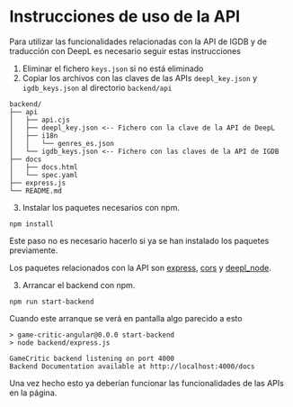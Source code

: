 # Instrucciones de uso de la API #
Para utilizar las funcionalidades relacionadas con la API de IGDB y de traducción con DeepL es necesario seguir estas instrucciones
1. Eliminar el fichero ```keys.json``` si no está eliminado
2. Copiar los archivos con las claves de las APIs ```deepl_key.json``` y ```igdb_keys.json``` al directorio ```backend/api```
```
backend/
├── api
│   ├── api.cjs
│   ├── deepl_key.json <-- Fichero con la clave de la API de DeepL
│   ├── i18n
│   │   └── genres_es.json
│   └── igdb_keys.json <-- Fichero con las claves de la API de IGDB
├── docs
│   ├── docs.html
│   └── spec.yaml
├── express.js
└── README.md
```

3. Instalar los paquetes necesarios con npm.
```
npm install
```
Este paso no es necesario hacerlo si ya se han instalado los paquetes previamente.

Los paquetes relacionados con la API son [express](https://www.npmjs.com/package/express), [cors](https://www.npmjs.com/package/cors) y [deepl_node](https://www.npmjs.com/package/deepl-node).

3. Arrancar el backend con npm.
```
npm run start-backend
```
Cuando este arranque se verá en pantalla algo parecido a esto
```
> game-critic-angular@0.0.0 start-backend
> node backend/express.js

GameCritic backend listening on port 4000
Backend Documentation available at http://localhost:4000/docs
```
Una vez hecho esto ya deberían funcionar las funcionalidades de las APIs en la página.

